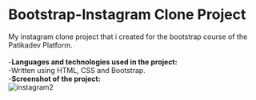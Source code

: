 # Bootstrap-Instagram Clone Project
My instagram clone project that i created for the bootstrap course of the Patikadev Platform.
<br><br>
-**Languages and technologies used in the project:**
<br>
-Written using HTML, CSS and Bootstrap.
<br>
-**Screenshot of the project:**
<br>
![instagram2](https://user-images.githubusercontent.com/73706248/180604861-3e1abb6d-b826-46e5-b966-ed0d422285d4.png)
